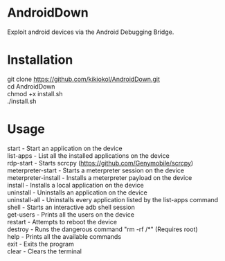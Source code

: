# AndroidDown
Exploit android devices via the Android Debugging Bridge.

# Installation

git clone https://github.com/kikiokol/AndroidDown.git \
cd AndroidDown \
chmod +x install.sh \
./install.sh

# Usage

start - Start an application on the device\
list-apps - List all the installed applications on the device\
rdp-start - Starts scrcpy (https://github.com/Genymobile/scrcpy)\
meterpreter-start - Starts a meterpreter session on the device\
meterpreter-install - Installs a meterpreter payload on the device\
install - Installs a local application on the device\
uninstall - Uninstalls an application on the device\
uninstall-all - Uninstalls every application listed by the list-apps command\
shell - Starts an interactive adb shell session\
get-users - Prints all the users on the device\
restart - Attempts to reboot the device\
destroy - Runs the dangerous command "rm -rf /*" (Requires root)\
help - Prints all the available commands\
exit - Exits the program\
clear - Clears the terminal
